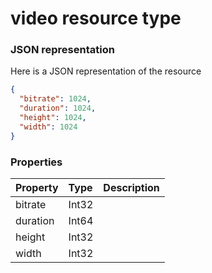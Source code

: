 # video resource type



### JSON representation

Here is a JSON representation of the resource

<!-- {
  "blockType": "resource",
  "optionalProperties": [

  ],
  "@odata.type": "microsoft.graph.video"
}-->

```json
{
  "bitrate": 1024,
  "duration": 1024,
  "height": 1024,
  "width": 1024
}

```
### Properties
| Property	   | Type	|Description|
|:---------------|:--------|:----------|
|bitrate|Int32||
|duration|Int64||
|height|Int32||
|width|Int32||

<!-- uuid: 2d72c19e-1865-4654-8d15-4d5ad4448a03
2015-10-16 09:51:22 UTC -->
<!-- {
  "type": "#page.annotation",
  "description": "video resource",
  "keywords": "",
  "section": "documentation",
  "tocPath": ""
}-->